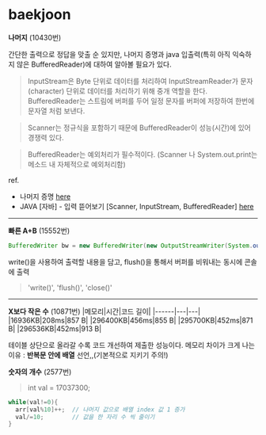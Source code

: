 # baekjoon

**나머지** (10430번)

간단한 출력으로 정답을 맞출 순 있지만, 나머지 증명과 java 입출력(특히 아직 익숙하지 않은 BufferedReader)에 대하여 알아볼 필요가 있다.

> InputStream은 Byte 단위로 데이터를 처리하여 InputStreamReader가 문자(character) 단위로 데이터를 처리하기 위해 중개 역할을 한다. BufferedReader는 스트림에 버퍼를 두어 일정 문자를 버퍼에 저장하여 한번에 문자열 처럼 보낸다. 

> Scanner는 정규식을 포함하기 때문에 BufferedReader이 성능(시간)에 있어 경쟁력 있다.

>BufferedReader는 예외처리가 필수적이다. (Scanner 나 System.out.print는 메소드 내 자체적으로 예외처리함)

ref.
- 나머지 증명  [here](https://st-lab.tistory.com/19)
- JAVA [자바] - 입력 뜯어보기 [Scanner, InputStream, BufferedReader] [here](https://st-lab.tistory.com/41)

<hr>

**빠른 A+B** (15552번)

``` java
BufferedWriter bw = new BufferedWriter(new OutputStreamWriter(System.out));

```

write()을 사용하여 출력할 내용을 담고, flush()을 통해서 버퍼를 비워내는 동시에 콘솔에 출력
>  'write()', 'flush()', 'close()'

<hr>

**X보다 작은 수** (10871번)
|메모리|시간|코드 길이|
|------|---|---|
|16936KB|208ms|857 B|
|296400KB|456ms|855 B|
|295700KB|452ms|871 B|
|296536KB|452ms|913 B|

테이블 상단으로 올라갈 수록 코드 개선하여 제출한 성능이다. 메모리 차이가 크게 나는 이유 : **반복문 안에 배열** 선언,,(기본적으로 지키기 주의!)

**숫자의 개수** (2577번)

> int val = 17037300;

``` java
while(val!=0){
  arr[val%10]++;  // 나머지 값으로 배열 index 값 1 증가
  val/=10;        // 값을 한 자리 수 씩 줄이기
}

```
